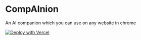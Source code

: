 # CompAInion

An AI companion which you can use on any website in chrome

[![Deploy with Vercel](https://vercel.com/button)](https://vercel.com/new/clone?repository-url=https%3A%2F%2Fgithub.com%2FfirebotQL%2FCompAInion&env=OPENAI_API_KEY&envDescription=Open%20AI%20ChatGPT%20Api%20Key&envLink=https%3A%2F%2Fplatform.openai.com%2Faccount%2Fapi-keys)
